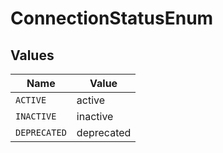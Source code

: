 # ConnectionStatusEnum


## Values

| Name         | Value        |
| ------------ | ------------ |
| `ACTIVE`     | active       |
| `INACTIVE`   | inactive     |
| `DEPRECATED` | deprecated   |